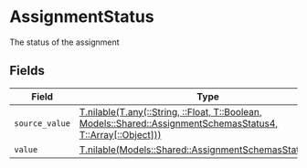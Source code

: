 # AssignmentStatus

The status of the assignment


## Fields

| Field                                                                                                                                                                      | Type                                                                                                                                                                       | Required                                                                                                                                                                   | Description                                                                                                                                                                | Example                                                                                                                                                                    |
| -------------------------------------------------------------------------------------------------------------------------------------------------------------------------- | -------------------------------------------------------------------------------------------------------------------------------------------------------------------------- | -------------------------------------------------------------------------------------------------------------------------------------------------------------------------- | -------------------------------------------------------------------------------------------------------------------------------------------------------------------------- | -------------------------------------------------------------------------------------------------------------------------------------------------------------------------- |
| `source_value`                                                                                                                                                             | [T.nilable(T.any(::String, ::Float, T::Boolean, Models::Shared::AssignmentSchemasStatus4, T::Array[::Object]))](../../models/shared/assignmentschemasstatussourcevalue.md) | :heavy_minus_sign:                                                                                                                                                         | N/A                                                                                                                                                                        |                                                                                                                                                                            |
| `value`                                                                                                                                                                    | [T.nilable(Models::Shared::AssignmentSchemasStatusValue)](../../models/shared/assignmentschemasstatusvalue.md)                                                             | :heavy_minus_sign:                                                                                                                                                         | N/A                                                                                                                                                                        | in_progress                                                                                                                                                                |